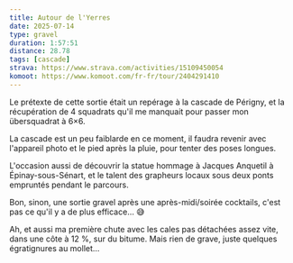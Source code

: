```yaml
---
title: Autour de l'Yerres
date: 2025-07-14
type: gravel
duration: 1:57:51
distance: 28.78
tags: [cascade]
strava: https://www.strava.com/activities/15109450054
komoot: https://www.komoot.com/fr-fr/tour/2404291410
---
```


Le prétexte de cette sortie était un repérage à la cascade de Périgny, et la récupération de 4 squadrats qu'il me manquait pour passer mon übersquadrat à 6×6.

La cascade est un peu faiblarde en ce moment, il faudra revenir avec l'appareil photo et le pied après la pluie, pour tenter des poses longues.

L'occasion aussi de découvrir la statue hommage à Jacques Anquetil à Épinay-sous-Sénart, et le talent des grapheurs locaux sous deux ponts empruntés pendant le parcours.

Bon, sinon, une sortie gravel après une après-midi/soirée cocktails, c'est pas ce qu'il y a de plus efficace… 😅

Ah, et aussi ma première chute avec les cales pas détachées assez vite, dans une côte à 12 %, sur du bitume. Mais rien de grave, juste quelques égratignures au mollet…